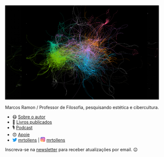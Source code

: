 ![](/assets/images/gephi2.png)

Marcos Ramon / Professor de Filosofia, pesquisando estética e cibercultura.

- 😷 [Sobre o autor](https://marcosramon.net/sobre/)
- 📘 [Livros publicados](https://marcosramon.net/livros/) 
- 🎙️ [Podcast](https://open.spotify.com/show/1smphr2Sl3kHncMYB984rc?si=Ds7GV4oNQnGxsm-bxYvasA&nd=1)
- 😍 [Apoie](https://marcosramon.net/apoie/)
- <img src="/assets/font-awesome/Logo_of_Twitter%2C_Inc..svg.png" width="15"> [mrtollens](https://twitter.com/mrtollens) | <img src="/assets/font-awesome/Instagram_logo_2016.svg" width="15"> [mrtollens](https://instagram.com/mrtollens)

Inscreva-se na [newsletter](https://marcosramon.substack.com/) para receber atualizações por email. 😉
